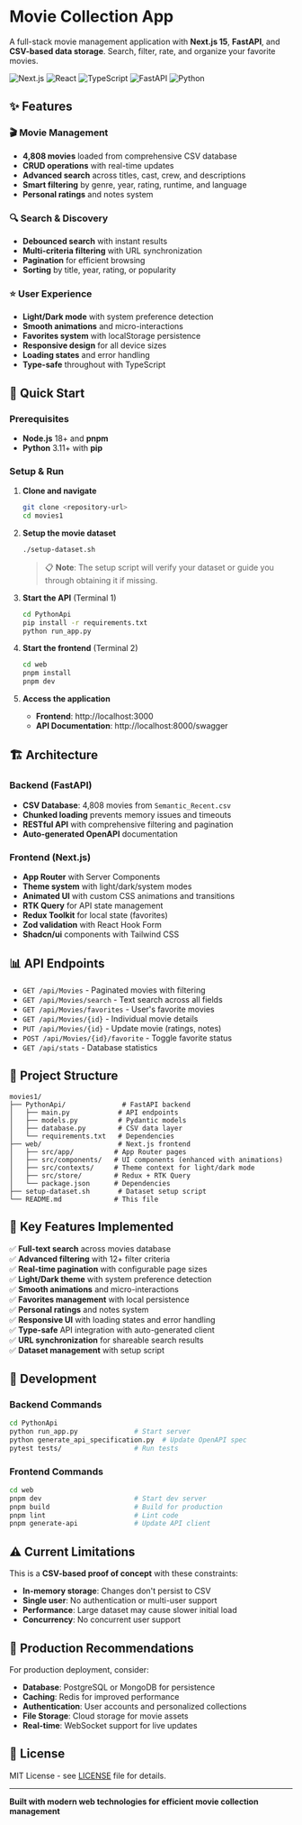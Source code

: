 # Movie Collection App

A full-stack movie management application with **Next.js 15**, **FastAPI**, and **CSV-based data storage**. Search, filter, rate, and organize your favorite movies.

![Next.js](https://img.shields.io/badge/Next.js-15.x-black?logo=next.js)
![React](https://img.shields.io/badge/React-19.x-blue?logo=react)
![TypeScript](https://img.shields.io/badge/TypeScript-5.x-blue?logo=typescript)
![FastAPI](https://img.shields.io/badge/FastAPI-Latest-green?logo=fastapi)
![Python](https://img.shields.io/badge/Python-3.11+-blue?logo=python)

## ✨ Features

### 🎬 **Movie Management**
- **4,808 movies** loaded from comprehensive CSV database
- **CRUD operations** with real-time updates
- **Advanced search** across titles, cast, crew, and descriptions
- **Smart filtering** by genre, year, rating, runtime, and language
- **Personal ratings** and notes system

### 🔍 **Search & Discovery**
- **Debounced search** with instant results
- **Multi-criteria filtering** with URL synchronization
- **Pagination** for efficient browsing
- **Sorting** by title, year, rating, or popularity

### ⭐ **User Experience**
- **Light/Dark mode** with system preference detection
- **Smooth animations** and micro-interactions
- **Favorites system** with localStorage persistence
- **Responsive design** for all device sizes
- **Loading states** and error handling
- **Type-safe** throughout with TypeScript

## 🚀 Quick Start

### Prerequisites
- **Node.js** 18+ and **pnpm**
- **Python** 3.11+ with **pip**

### Setup & Run

1. **Clone and navigate**
   ```bash
   git clone <repository-url>
   cd movies1
   ```

2. **Setup the movie dataset**
   ```bash
   ./setup-dataset.sh
   ```
   > 📋 **Note**: The setup script will verify your dataset or guide you through obtaining it if missing.

3. **Start the API** (Terminal 1)
   ```bash
   cd PythonApi
   pip install -r requirements.txt
   python run_app.py
   ```

4. **Start the frontend** (Terminal 2)
   ```bash
   cd web
   pnpm install
   pnpm dev
   ```

5. **Access the application**
   - **Frontend**: http://localhost:3000
   - **API Documentation**: http://localhost:8000/swagger

## 🏗️ Architecture

### Backend (FastAPI)
- **CSV Database**: 4,808 movies from `Semantic_Recent.csv`
- **Chunked loading** prevents memory issues and timeouts
- **RESTful API** with comprehensive filtering and pagination
- **Auto-generated OpenAPI** documentation

### Frontend (Next.js)
- **App Router** with Server Components
- **Theme system** with light/dark/system modes
- **Animated UI** with custom CSS animations and transitions
- **RTK Query** for API state management
- **Redux Toolkit** for local state (favorites)
- **Zod validation** with React Hook Form
- **Shadcn/ui** components with Tailwind CSS

## 📊 API Endpoints

- `GET /api/Movies` - Paginated movies with filtering
- `GET /api/Movies/search` - Text search across all fields
- `GET /api/Movies/favorites` - User's favorite movies
- `GET /api/Movies/{id}` - Individual movie details
- `PUT /api/Movies/{id}` - Update movie (ratings, notes)
- `POST /api/Movies/{id}/favorite` - Toggle favorite status
- `GET /api/stats` - Database statistics

## 📁 Project Structure

```
movies1/
├── PythonApi/              # FastAPI backend
│   ├── main.py            # API endpoints
│   ├── models.py          # Pydantic models
│   ├── database.py        # CSV data layer
│   └── requirements.txt   # Dependencies
├── web/                   # Next.js frontend
│   ├── src/app/          # App Router pages
│   ├── src/components/   # UI components (enhanced with animations)
│   ├── src/contexts/     # Theme context for light/dark mode
│   ├── src/store/        # Redux + RTK Query
│   └── package.json      # Dependencies
├── setup-dataset.sh       # Dataset setup script
└── README.md             # This file
```

## 🎯 Key Features Implemented

✅ **Full-text search** across movies database  
✅ **Advanced filtering** with 12+ filter criteria  
✅ **Real-time pagination** with configurable page sizes  
✅ **Light/Dark theme** with system preference detection  
✅ **Smooth animations** and micro-interactions  
✅ **Favorites management** with local persistence  
✅ **Personal ratings** and notes system  
✅ **Responsive UI** with loading states and error handling  
✅ **Type-safe** API integration with auto-generated client  
✅ **URL synchronization** for shareable search results  
✅ **Dataset management** with setup script  

## 🔧 Development

### Backend Commands
```bash
cd PythonApi
python run_app.py              # Start server
python generate_api_specification.py  # Update OpenAPI spec
pytest tests/                  # Run tests
```

### Frontend Commands
```bash
cd web
pnpm dev                       # Start dev server
pnpm build                     # Build for production
pnpm lint                      # Lint code
pnpm generate-api              # Update API client
```

## ⚠️ Current Limitations

This is a **CSV-based proof of concept** with these constraints:
- **In-memory storage**: Changes don't persist to CSV
- **Single user**: No authentication or multi-user support
- **Performance**: Large dataset may cause slower initial load
- **Concurrency**: No concurrent user support

## 🚀 Production Recommendations

For production deployment, consider:
- **Database**: PostgreSQL or MongoDB for persistence
- **Caching**: Redis for improved performance
- **Authentication**: User accounts and personalized collections
- **File Storage**: Cloud storage for movie assets
- **Real-time**: WebSocket support for live updates

## 📄 License

MIT License - see [LICENSE](LICENSE) file for details.

---

**Built with modern web technologies for efficient movie collection management**